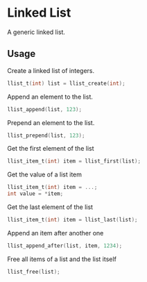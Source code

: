 Linked List
===========

A generic linked list.

Usage
-----

Create a linked list of integers.
``` c
llist_t(int) list = llist_create(int);
```

Append an element to the list.
``` c
llist_append(list, 123);
```

Prepend an element to the list.
``` c
llist_prepend(list, 123);
```

Get the first element of the list
``` c
llist_item_t(int) item = llist_first(list);
```

Get the value of a list item
``` c
llist_item_t(int) item = ...;
int value = *item;
```

Get the last element of the list
``` c
llist_item_t(int) item = llist_last(list);
```

Append an item after another one
``` c
llist_append_after(list, item, 1234);
```

Free all items of a list and the list itself
``` c
llist_free(list);
```
